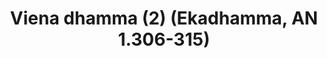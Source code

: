 ---
layout: page
title: 'Viena dhamma (2) (Ekadhamma, AN 1.306-315)'
category: palaipsnines
index: Meditacija
sortIndex: 1306
tags:
  - Meditacija
suttacentral: an1.306-315
---